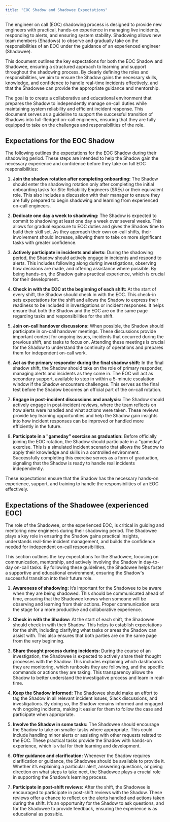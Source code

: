 ```yaml
---
title: "EOC Shadow and Shadowee Expectations"
---
```


The engineer on call (EOC) shadowing process is designed to provide new engineers with practical, hands-on experience in managing live incidents, responding to alerts, and ensuring system stability. Shadowing allows new team members (Shadows) to observe and gradually take on the responsibilities of an EOC under the guidance of an experienced engineer (Shadowee).

This document outlines the key expectations for both the EOC Shadow and Shadowee, ensuring a structured approach to learning and support throughout the shadowing process. By clearly defining the roles and responsibilities, we aim to ensure the Shadow gains the necessary skills, knowledge, and confidence to handle real-time incidents effectively, and that the Shadowee can provide the appropriate guidance and mentorship.

The goal is to create a collaborative and educational environment that prepares the Shadow to independently manage on-call duties while maintaining system reliability and efficient incident response. This document serves as a guideline to support the successful transition of Shadows into full-fledged on-call engineers, ensuring that they are fully equipped to take on the challenges and responsibilities of the role.

## Expectations for the EOC Shadow

The following outlines the expectations for the EOC Shadow during their shadowing period. These steps are intended to help the Shadow gain the necessary experience and confidence before they take on full EOC responsibilities:

1. **Join the shadow rotation after completing onboarding:** The Shadow should enter the shadowing rotation only after completing the initial onboarding tasks for Site Reliability Engineers (SREs) or their equivalent role. This also includes a discussion with their manager to ensure they are fully prepared to begin shadowing and learning from experienced on-call engineers.

1. **Dedicate one day a week to shadowing:** The Shadow is expected to commit to shadowing at least one day a week over several weeks. This allows for gradual exposure to EOC duties and gives the Shadow time to build their skill set. As they approach their own on-call shifts, their involvement should increase, allowing them to take on more significant tasks with greater confidence.

1. **Actively participate in incidents and alerts:** During the shadowing period, the Shadow should actively engage in incidents and respond to alerts. This includes following along during investigations, observing how decisions are made, and offering assistance where possible. By being hands-on, the Shadow gains practical experience, which is crucial for their development.

1. **Check in with the EOC at the beginning of each shift:** At the start of every shift, the Shadow should check in with the EOC. This check-in sets expectations for the shift and allows the Shadow to express their readiness to be included in investigations or incident responses. It helps ensure that both the Shadow and the EOC are on the same page regarding tasks and responsibilities for the shift.

1. **Join on-call handover discussions:** When possible, the Shadow should participate in on-call handover meetings. These discussions provide important context for ongoing issues, incidents that occurred during the previous shift, and tasks to focus on. Attending these meetings is crucial for the Shadow to understand the continuity of operations and prepares them for independent on-call work.

1. **Act as the primary responder during the final shadow shift:** In the final shadow shift, the Shadow should take on the role of primary responder, managing alerts and incidents as they come in. The EOC will act as secondary support, available to step in within a 5-minute escalation window if the Shadow encounters challenges. This serves as the final test before the Shadow becomes an official part of the on-call rotation.

1. **Engage in post-incident discussions and analysis:** The Shadow should actively engage in post-incident reviews, where the team reflects on how alerts were handled and what actions were taken. These reviews provide key learning opportunities and help the Shadow gain insights into how incident responses can be improved or handled more efficiently in the future.

1. **Participate in a "gameday" exercise as graduation:** Before officially joining the EOC rotation, the Shadow should participate in a "gameday" exercise. This is a simulated incident scenario that allows the Shadow to apply their knowledge and skills in a controlled environment. Successfully completing this exercise serves as a form of graduation, signaling that the Shadow is ready to handle real incidents independently.

These expectations ensure that the Shadow has the necessary hands-on experience, support, and training to handle the responsibilities of an EOC effectively.

## Expectations of the Shadowee (experienced EOC)

The role of the Shadowee, or the experienced EOC, is critical in guiding and mentoring new engineers during their shadowing period. The Shadowee plays a key role in ensuring the Shadow gains practical insights, understands real-time incident management, and builds the confidence needed for independent on-call responsibilities.

This section outlines the key expectations for the Shadowee, focusing on communication, mentorship, and actively involving the Shadow in day-to-day on-call tasks. By following these guidelines, the Shadowee helps foster a supportive and educational environment, ensuring the Shadow's successful transition into their future role.

1. **Awareness of shadowing:** It’s important for the Shadowee to be aware when they are being shadowed. This should be communicated ahead of time, ensuring that the Shadowee knows when someone will be observing and learning from their actions. Proper communication sets the stage for a more productive and collaborative experience.

1. **Check in with the Shadow:** At the start of each shift, the Shadowee should check in with their Shadow. This helps to establish expectations for the shift, including clarifying what tasks or areas the Shadow can assist with. This also ensures that both parties are on the same page from the very beginning.

1. **Share thought process during incidents:** During the course of an investigation, the Shadowee is expected to actively share their thought processes with the Shadow. This includes explaining which dashboards they are monitoring, which runbooks they are following, and the specific commands or actions they are taking. This transparency allows the Shadow to better understand the investigative process and learn in real-time.

1. **Keep the Shadow informed:** The Shadowee should make an effort to tag the Shadow in all relevant incident issues, Slack discussions, and investigations. By doing so, the Shadow remains informed and engaged with ongoing incidents, making it easier for them to follow the case and participate when appropriate.

1. **Involve the Shadow in some tasks:** The Shadowee should encourage the Shadow to take on smaller tasks where appropriate. This could include handling minor alerts or assisting with other requests related to the EOC. These practical tasks provide the Shadow with hands-on experience, which is vital for their learning and development.

1. **Offer guidance and clarification:** Whenever the Shadow requires clarification or guidance, the Shadowee should be available to provide it. Whether it’s explaining a particular alert, answering questions, or giving direction on what steps to take next, the Shadowee plays a crucial role in supporting the Shadow’s learning process.

1. **Participate in post-shift reviews:** After the shift, the Shadowee is encouraged to participate in post-shift reviews with the Shadow. These reviews offer a chance to reflect on the alerts handled and actions taken during the shift. It’s an opportunity for the Shadow to ask questions, and for the Shadowee to provide feedback, ensuring the experience is as educational as possible.
